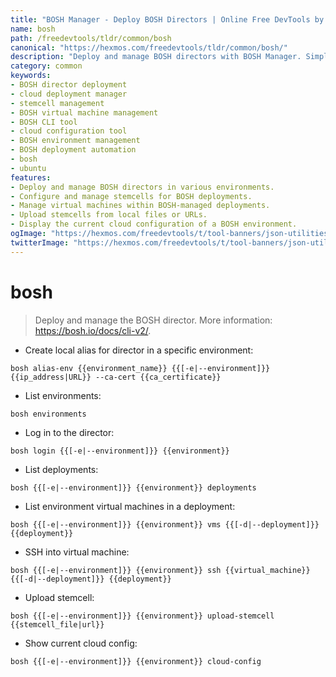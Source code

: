 ```yaml
---
title: "BOSH Manager - Deploy BOSH Directors | Online Free DevTools by Hexmos"
name: bosh
path: /freedevtools/tldr/common/bosh
canonical: "https://hexmos.com/freedevtools/tldr/common/bosh/"
description: "Deploy and manage BOSH directors with BOSH Manager. Simplify cloud deployment, configure stemcells, and manage virtual machines efficiently. Free online tool, no registration required."
category: common
keywords:
- BOSH director deployment
- cloud deployment manager
- stemcell management
- BOSH virtual machine management
- BOSH CLI tool
- cloud configuration tool
- BOSH environment management
- BOSH deployment automation
- bosh
- ubuntu
features:
- Deploy and manage BOSH directors in various environments.
- Configure and manage stemcells for BOSH deployments.
- Manage virtual machines within BOSH-managed deployments.
- Upload stemcells from local files or URLs.
- Display the current cloud configuration of a BOSH environment.
ogImage: "https://hexmos.com/freedevtools/t/tool-banners/json-utilities-banner.png"
twitterImage: "https://hexmos.com/freedevtools/t/tool-banners/json-utilities-banner.png"
---
```


# bosh

> Deploy and manage the BOSH director.
> More information: <https://bosh.io/docs/cli-v2/>.

- Create local alias for director in a specific environment:

`bosh alias-env {{environment_name}} {{[-e|--environment]}} {{ip_address|URL}} --ca-cert {{ca_certificate}}`

- List environments:

`bosh environments`

- Log in to the director:

`bosh login {{[-e|--environment]}} {{environment}}`

- List deployments:

`bosh {{[-e|--environment]}} {{environment}} deployments`

- List environment virtual machines in a deployment:

`bosh {{[-e|--environment]}} {{environment}} vms {{[-d|--deployment]}} {{deployment}}`

- SSH into virtual machine:

`bosh {{[-e|--environment]}} {{environment}} ssh {{virtual_machine}} {{[-d|--deployment]}} {{deployment}}`

- Upload stemcell:

`bosh {{[-e|--environment]}} {{environment}} upload-stemcell {{stemcell_file|url}}`

- Show current cloud config:

`bosh {{[-e|--environment]}} {{environment}} cloud-config`
